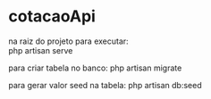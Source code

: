 # cotacaoApi

na raiz do projeto
para executar:  
php artisan serve

para criar tabela no banco:
php artisan migrate  

para gerar valor seed na tabela:
php artisan db:seed  
